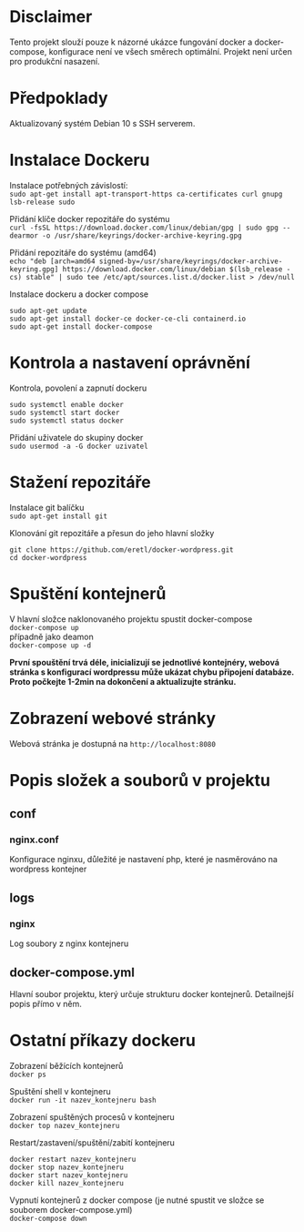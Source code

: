 # Disclaimer
Tento projekt slouží pouze k názorné ukázce fungování docker a docker-compose, konfigurace není ve všech směrech optimální. Projekt není určen pro produkční nasazení.

# Předpoklady
Aktualizovaný systém Debian 10 s SSH serverem.  

# Instalace Dockeru
Instalace potřebných závislostí:  
`
sudo apt-get install apt-transport-https ca-certificates curl gnupg lsb-release sudo 
`

Přidání klíče docker repozitáře do systému  
`curl -fsSL https://download.docker.com/linux/debian/gpg | sudo gpg --dearmor -o /usr/share/keyrings/docker-archive-keyring.gpg  
`

Přidání repozitáře do systému (amd64)  
`echo "deb [arch=amd64 signed-by=/usr/share/keyrings/docker-archive-keyring.gpg] https://download.docker.com/linux/debian $(lsb_release -cs) stable" | sudo tee /etc/apt/sources.list.d/docker.list > /dev/null
`

Instalace dockeru a docker compose
```
sudo apt-get update
sudo apt-get install docker-ce docker-ce-cli containerd.io
sudo apt-get install docker-compose
```
# Kontrola a nastavení oprávnění
Kontrola, povolení a zapnutí dockeru
```
sudo systemctl enable docker
sudo systemctl start docker
sudo systemctl status docker
```

Přidání uživatele do skupiny docker  
`
sudo usermod -a -G docker uzivatel
`

# Stažení repozitáře
Instalace git balíčku  
`sudo apt-get install git`

Klonování git repozitáře a přesun do jeho hlavní složky  
```
git clone https://github.com/eretl/docker-wordpress.git
cd docker-wordpress
```

# Spuštění kontejnerů
V hlavní složce naklonovaného projektu spustit docker-compose  
`docker-compose up`  
případně jako deamon  
`docker-compose up -d`

**První spouštění trvá déle, inicializují se jednotlivé kontejnéry, webová stránka s konfigurací wordpressu může ukázat chybu připojení databáze. Proto počkejte 1-2min na dokončení a aktualizujte stránku.**

# Zobrazení webové stránky
Webová stránka je dostupná na
`http://localhost:8080`

# Popis složek a souborů v projektu
## conf
### nginx.conf
Konfigurace nginxu, důležité je nastavení php, které je nasměrováno na wordpress kontejner
## logs
### nginx
Log soubory z nginx kontejneru
## docker-compose.yml
Hlavní soubor projektu, který určuje strukturu docker kontejnerů.
Detailnejší popis přímo v něm.

# Ostatní příkazy dockeru
Zobrazení běžících kontejnerů  
`docker ps`

Spuštění shell v kontejneru  
`docker run -it nazev_kontejneru bash`

Zobrazení spuštěných procesů v kontejneru  
`docker top nazev_kontejneru`

Restart/zastavení/spuštění/zabití kontejneru  
```
docker restart nazev_kontejneru
docker stop nazev_kontejneru
docker start nazev_kontejneru
docker kill nazev_kontejneru
```

Vypnutí kontejnerů z docker compose (je nutné spustit ve složce se souborem docker-compose.yml)  
`docker-compose down`


